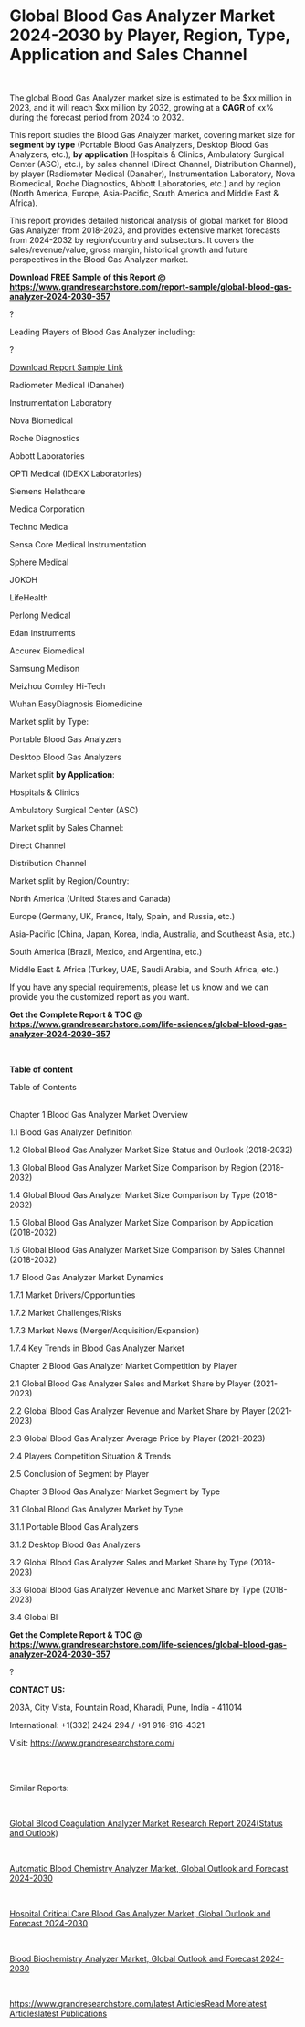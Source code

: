 <h1>Global Blood Gas Analyzer Market 2024-2030 by Player, Region, Type, Application and Sales Channel</h1><br/><p>The global Blood Gas Analyzer market size is estimated to be $xx million in 2023, and it will reach $xx million by 2032, growing at a <strong>CAGR</strong> of xx% during the forecast period from 2024 to 2032.</p>
 
 
 
 <p>This report studies the Blood Gas Analyzer market, covering market size for <strong>segment by type</strong> (Portable Blood Gas Analyzers, Desktop Blood Gas Analyzers, etc.), <strong>by application</strong> (Hospitals & Clinics, Ambulatory Surgical Center (ASC), etc.), by sales channel (Direct Channel, Distribution Channel), by player (Radiometer Medical (Danaher), Instrumentation Laboratory, Nova Biomedical, Roche Diagnostics, Abbott Laboratories, etc.) and by region (North America, Europe, Asia-Pacific, South America and Middle East & Africa).</p>
 
 
 
 <p>This report provides detailed historical analysis of global market for Blood Gas Analyzer from 2018-2023, and provides extensive market forecasts from 2024-2032 by region/country and subsectors. It covers the sales/revenue/value, gross margin, historical growth and future perspectives in the Blood Gas Analyzer market.</p>
 
 
 
 <div><b>Download FREE Sample of this Report @ <a href="https://www.grandresearchstore.com/report-sample/global-blood-gas-analyzer-2024-2030-357">https://www.grandresearchstore.com/report-sample/global-blood-gas-analyzer-2024-2030-357</a></b></div>
 
 
 
 <p>? </p>
 
 
 
 <p>Leading Players of Blood Gas Analyzer including:</p>
 
 
 
 <p>? </p>
 
 
 
 <p><a href="https://www.grandresearchstore.com/mr-admin/report-sample/global-blood-gas-analyzer-2024-2030-357">Download Report Sample Link</a></p>
 
 
 
 <p>Radiometer Medical (Danaher)</p>
 
 
 
 <p>Instrumentation Laboratory</p>
 
 
 
 <p>Nova Biomedical</p>
 
 
 
 <p>Roche Diagnostics</p>
 
 
 
 <p>Abbott Laboratories</p>
 
 
 
 <p>OPTI Medical (IDEXX Laboratories)</p>
 
 
 
 <p>Siemens Helathcare</p>
 
 
 
 <p>Medica Corporation</p>
 
 
 
 <p>Techno Medica</p>
 
 
 
 <p>Sensa Core Medical Instrumentation</p>
 
 
 
 <p>Sphere Medical</p>
 
 
 
 <p>JOKOH</p>
 
 
 
 <p>LifeHealth</p>
 
 
 
 <p>Perlong Medical</p>
 
 
 
 <p>Edan Instruments</p>
 
 
 
 <p>Accurex Biomedical</p>
 
 
 
 <p>Samsung Medison</p>
 
 
 
 <p>Meizhou Cornley Hi-Tech</p>
 
 
 
 <p>Wuhan EasyDiagnosis Biomedicine</p>
 
 
 
 <p>Market split by Type:</p>
 
 
 
 <p>Portable Blood Gas Analyzers</p>
 
 
 
 <p>Desktop Blood Gas Analyzers</p>
 
 
 
 <p>Market split <strong>by Application</strong>:</p>
 
 
 
 <p>Hospitals & Clinics</p>
 
 
 
 <p>Ambulatory Surgical Center (ASC)</p>
 
 
 
 <p>Market split by Sales Channel:</p>
 
 
 
 <p>Direct Channel</p>
 
 
 
 <p>Distribution Channel</p>
 
 
 
 <p>Market split by Region/Country:</p>
 
 
 
 <p>North America (United States and Canada)</p>
 
 
 
 <p>Europe (Germany, UK, France, Italy, Spain, and Russia, etc.)</p>
 
 
 
 <p>Asia-Pacific (China, Japan, Korea, India, Australia, and Southeast Asia, etc.)</p>
 
 
 
 <p>South America (Brazil, Mexico, and Argentina, etc.)</p>
 
 
 
 <p>Middle East & Africa (Turkey, UAE, Saudi Arabia, and South Africa, etc.)</p>
 
 
 
 <p>If you have any special requirements, please let us know and we can provide you the customized report as you want.</p>
 
 
 
 <div><b>Get the Complete Report & TOC @ <a href="https://www.grandresearchstore.com/life-sciences/global-blood-gas-analyzer-2024-2030-357">https://www.grandresearchstore.com/life-sciences/global-blood-gas-analyzer-2024-2030-357</a></b></div>
 
 
 
 <p><br />
 
 <b>Table of content</b></p>
 
 
 
 <p>Table of Contents<br />
 
 <br />
 
 Chapter 1 Blood Gas Analyzer Market Overview<br />
 
 1.1 Blood Gas Analyzer Definition<br />
 
 1.2 Global Blood Gas Analyzer Market Size Status and Outlook (2018-2032)<br />
 
 1.3 Global Blood Gas Analyzer Market Size Comparison by Region (2018-2032)<br />
 
 1.4 Global Blood Gas Analyzer Market Size Comparison by Type (2018-2032)<br />
 
 1.5 Global Blood Gas Analyzer Market Size Comparison by Application (2018-2032)<br />
 
 1.6 Global Blood Gas Analyzer Market Size Comparison by Sales Channel (2018-2032)<br />
 
 1.7 Blood Gas Analyzer Market Dynamics<br />
 
 1.7.1 Market Drivers/Opportunities<br />
 
 1.7.2 Market Challenges/Risks<br />
 
 1.7.3 Market News (Merger/Acquisition/Expansion)<br />
 
 1.7.4 Key Trends in Blood Gas Analyzer Market<br />
 
 Chapter 2 Blood Gas Analyzer Market Competition by Player<br />
 
 2.1 Global Blood Gas Analyzer Sales and Market Share by Player (2021-2023)<br />
 
 2.2 Global Blood Gas Analyzer Revenue and Market Share by Player (2021-2023)<br />
 
 2.3 Global Blood Gas Analyzer Average Price by Player (2021-2023)<br />
 
 2.4 Players Competition Situation & Trends<br />
 
 2.5 Conclusion of Segment by Player<br />
 
 Chapter 3 Blood Gas Analyzer Market Segment by Type<br />
 
 3.1 Global Blood Gas Analyzer Market by Type<br />
 
 3.1.1 Portable Blood Gas Analyzers<br />
 
 3.1.2 Desktop Blood Gas Analyzers<br />
 
 3.2 Global Blood Gas Analyzer Sales and Market Share by Type (2018-2023)<br />
 
 3.3 Global Blood Gas Analyzer Revenue and Market Share by Type (2018-2023)<br />
 
 3.4 Global Bl</p>
 
 
 
 <div><b>Get the Complete Report & TOC @ <a href="https://www.grandresearchstore.com/life-sciences/global-blood-gas-analyzer-2024-2030-357">https://www.grandresearchstore.com/life-sciences/global-blood-gas-analyzer-2024-2030-357</a></b></div>
 
 
 
 <p>? </p>
 
 
 
 <p><b>CONTACT US:</b><br />
 
 203A, City Vista, Fountain Road, Kharadi, Pune, India - 411014<br />
 
 International: +1(332) 2424 294 / +91 916-916-4321<br />
 
 Visit: <a href="https://www.grandresearchstore.com/">https://www.grandresearchstore.com/</a><br />
 
 <br />
 
 <br />
 
 Similar Reports:<br />
 
 <br />
 
 <a href="https://www.grandresearchstore.com/life-sciences/global-blood-coagulation-analyzer-2024-995">Global Blood Coagulation Analyzer Market Research Report 2024(Status and Outlook)</a><br />
 
 <br />
 
 <a href="https://www.grandresearchstore.com/life-sciences/global-automatic-blood-chemistry-analyzer-forecast-2024-2030-495">Automatic Blood Chemistry Analyzer Market, Global Outlook and Forecast 2024-2030</a><br />
 
 <br />
 
 <a href="https://www.grandresearchstore.com/life-sciences/global-hospital-critical-care-blood-gas-analyzer-forecast-2024-2030-943">Hospital Critical Care Blood Gas Analyzer Market, Global Outlook and Forecast 2024-2030</a><br />
 
 <br />
 
 <a href="https://www.grandresearchstore.com/life-sciences/global-blood-biochemistry-analyzer-forecast-2024-2030-733">Blood Biochemistry Analyzer Market, Global Outlook and Forecast 2024-2030</a><br />
 
 <br />
 
 <a href="https://gyeongbokgung.com">https://www.grandresearchstore.com/</a><a href="https://hallyeomaritime.com">latest Articles</a><a href="https://jingwansa.com">Read More</a><a href="https://nguoiviet.jp/">latest Articles</a><a href="https://www.intelmarketresearch.com/">latest Publications</a></p>